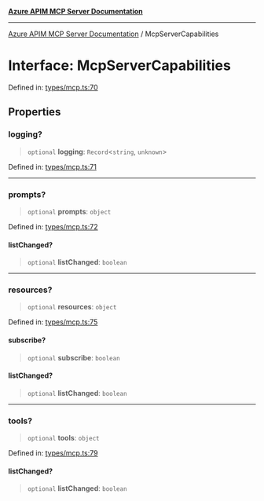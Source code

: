 [**Azure APIM MCP Server Documentation**](../README.md)

***

[Azure APIM MCP Server Documentation](../globals.md) / McpServerCapabilities

# Interface: McpServerCapabilities

Defined in: [types/mcp.ts:70](https://github.com/dviana78/test-mcp-repo/blob/main/src/types/mcp.ts#L70)

## Properties

### logging?

> `optional` **logging**: `Record`\<`string`, `unknown`\>

Defined in: [types/mcp.ts:71](https://github.com/dviana78/test-mcp-repo/blob/main/src/types/mcp.ts#L71)

***

### prompts?

> `optional` **prompts**: `object`

Defined in: [types/mcp.ts:72](https://github.com/dviana78/test-mcp-repo/blob/main/src/types/mcp.ts#L72)

#### listChanged?

> `optional` **listChanged**: `boolean`

***

### resources?

> `optional` **resources**: `object`

Defined in: [types/mcp.ts:75](https://github.com/dviana78/test-mcp-repo/blob/main/src/types/mcp.ts#L75)

#### subscribe?

> `optional` **subscribe**: `boolean`

#### listChanged?

> `optional` **listChanged**: `boolean`

***

### tools?

> `optional` **tools**: `object`

Defined in: [types/mcp.ts:79](https://github.com/dviana78/test-mcp-repo/blob/main/src/types/mcp.ts#L79)

#### listChanged?

> `optional` **listChanged**: `boolean`
